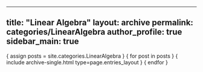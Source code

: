  ---
  title: "Linear Algebra"
  layout: archive
  permalink: categories/LinearAlgebra
  author_profile: true
  sidebar_main: true
  ---
  
  { assign posts = site.categories.LinearAlgebra }
  { for post in posts } { include archive-single.html type=page.entries_layout } { endfor }
